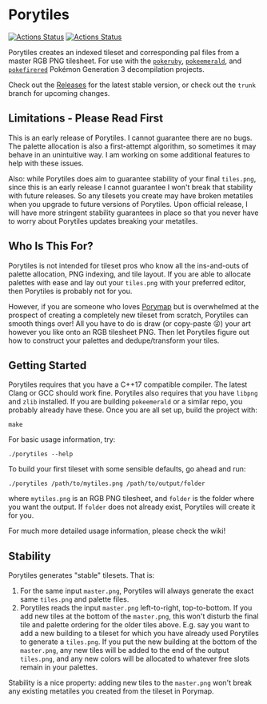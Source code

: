 # Porytiles

[![Actions Status](https://github.com/grunt-lucas/porytiles/workflows/Build%20Porytiles%20GCC/badge.svg)](https://github.com/grunt-lucas/porytiles/actions)
[![Actions Status](https://github.com/grunt-lucas/porytiles/workflows/Build%20Porytiles%20Clang/badge.svg)](https://github.com/grunt-lucas/porytiles/actions)

Porytiles creates an indexed tileset and corresponding pal files from a master RGB PNG tilesheet. For use with
the [`pokeruby`](https://github.com/pret/pokeruby), [`pokeemerald`](https://github.com/pret/pokeemerald), and
[`pokefirered`](https://github.com/pret/pokefirered) Pokémon Generation 3 decompilation
projects.

Check out the [Releases](https://github.com/grunt-lucas/porytiles/releases) for the latest stable version, or check out
the `trunk` branch for upcoming changes.

## Limitations - Please Read First

This is an early release of Porytiles. I cannot guarantee there are no bugs. The palette allocation is also a
first-attempt algorithm, so sometimes it may behave in an unintuitive way. I am working on some additional features to
help with these issues.

Also: while Porytiles does aim to guarantee stability of your final `tiles.png`, since this is an early release I
cannot guarantee I won't break that stability with future releases. So any tilesets you create may have broken metatiles
when you upgrade to future versions of Porytiles. Upon official release, I will have more stringent stability
guarantees in place so that you never have to worry about Porytiles updates breaking your metatiles.

## Who Is This For?

Porytiles is not intended for tileset pros who know all the ins-and-outs of palette allocation, PNG indexing, and tile
layout. If you are able to allocate palettes with ease and lay out your `tiles.png` with your preferred editor, then
Porytiles is probably not for you.

However, if you are someone who loves [Porymap](https://github.com/huderlem/porymap) but is overwhelmed at the
prospect of creating a completely new tileset from scratch, Porytiles can smooth things over! All you have to do is
draw (or copy-paste 😜) your art however you like onto an RGB tilesheet PNG. Then let Porytiles figure out how to
construct your palettes and dedupe/transform your tiles.

## Getting Started

Porytiles requires that you have a C++17 compatible compiler. The latest Clang or GCC should work fine. Porytiles also
requires that you have `libpng` and `zlib` installed. If you are building `pokeemerald` or a similar repo, you probably
already have these. Once you are all set up, build the project with:

```shell
make
```

For basic usage information, try:

```shell
./porytiles --help
```

To build your first tileset with some sensible defaults, go ahead and run:

```shell
./porytiles /path/to/mytiles.png /path/to/output/folder
```

where `mytiles.png` is an RGB PNG tilesheet, and `folder` is the folder where you want the output. If `folder` does not
already exist, Porytiles will create it for you.

For much more detailed usage information, please check the wiki!

## Stability

Porytiles generates "stable" tilesets. That is:

1. For the same input `master.png`, Porytiles will always generate the exact same `tiles.png` and palette files.
2. Porytiles reads the input `master.png` left-to-right, top-to-bottom. If you add new tiles at the bottom of the
   `master.png`, this won't disturb the final tile and palette ordering for the older tiles above. E.g. say you want
   to add a new building to a tileset for which you have already used Porytiles to generate a `tiles.png`. If you put
   the new building at the bottom of the `master.png`, any new tiles will be added to the end of the output `tiles.png`,
   and any new colors will be allocated to whatever free slots remain in your palettes.

Stability is a nice property: adding new tiles to the `master.png` won't break any existing metatiles you created from
the tileset in Porymap.
